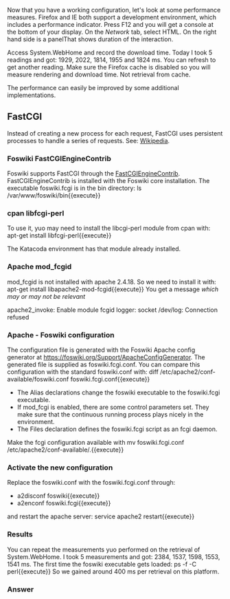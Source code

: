  Now that you have a working configuration, let's look at some performance measures. Firefox and IE both support a development environment, which includes a performance indicator. Press F12 and you will get a console at the bottom of your display. On the _Network_ tab, select HTML. On the right hand side is a panelThat shows duration of the interaction.

 Access System.WebHome and record the download time. Today I took 5 readings and got: 1929, 2022, 1814, 1955 and 1824 ms. You can refresh to get another reading. Make sure the Firefox cache is disabled so you will measure rendering and download time. Not retrieval from cache.

 The performance can easily be improved by some additional implementations.

## FastCGI	

 Instead of creating a new process for each request, FastCGI uses persistent processes to handle a series of requests. See: [Wikipedia](<https://en.wikipedia.org/wiki/FastCGI>).

### Foswiki FastCGIEngineContrib	

 Foswiki supports FastCGI through the [FastCGIEngineContrib](<https://foswiki.org/Extensions/FastCGIEngineContrib>). FastCGIEngineContrib is installed with the Foswiki core installation. The executable foswiki.fcgi is in the bin directory: ls /var/www/foswiki/bin\{\{execute\}\}

### cpan libfcgi-perl	

 To use it, yuo may need to install the libcgi-perl module from cpan with: apt-get install libfcgi-perl\{\{execute\}\}

 The Katacoda environment has that module already installed.

### Apache mod\_fcgid	

 mod\_fcgid is not installed with apache 2.4.18. So we need to install it with: apt-get install libapache2-mod-fcgid\{\{execute\}\} You get a message _which may or may not be relevant_

 apache2\_invoke: Enable module fcgid logger: socket /dev/log: Connection refused

### Apache - Foswiki configuration	

 The configuration file is generated with the Foswiki Apache config generator at <https://foswiki.org/Support/ApacheConfigGenerator>. The generated file is supplied as foswiki.fcgi.conf. You can compare this configuration with the standard foswiki.conf with: diff /etc/apache2/conf-available/foswiki.conf foswiki.fcgi.conf\{\{execute\}\}

  * The Alias declarations change the foswiki executable to the foswiki.fcgi executable.
  * If mod\_fcgi is enabled, there are some control parameters set. They make sure that the continuous running process plays nicely in the environment.
  * The Files declaration defines the foswiki.fcgi script as an fcgi daemon.

 Make the fcgi configuration available with mv foswiki.fcgi.conf /etc/apache2/conf-available/.\{\{execute\}\}

### Activate the new configuration	

 Replace the foswiki.conf with the foswiki.fcgi.conf through:

  * a2disconf foswiki\{\{execute\}\}
  * a2enconf foswiki.fcgi\{\{execute\}\}

 and restart the apache server: service apache2 restart\{\{execute\}\}

### Results	

 You can repeat the measurements yuo performed on the retrieval of System.WebHome. I took 5 measurements and got: 2384, 1537, 1598, 1553, 1541 ms. The first time the foswiki executable gets loaded: ps -f -C perl\{\{execute\}\} So we gained around 400 ms per retrieval on this platform.

### Answer	

